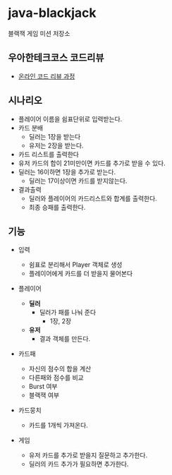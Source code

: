 # java-blackjack
블랙잭 게임 미션 저장소

## 우아한테크코스 코드리뷰
* [온라인 코드 리뷰 과정](https://github.com/woowacourse/woowacourse-docs/blob/master/maincourse/README.md)





## 시나리오

- 플레이어 이름을 쉼표단위로 입력받는다.
- 카드 분배
  - 딜러는 1장을 받는다
  - 유저는 2장을 받는다.
- 카드 리스트를 출력한다
- 유저 카드의 합이 21미만이면 카드를 추가로 받을 수 있다.
- 딜러는 16이하면 1장을 추가로 받는다.
  - 딜러는 17이상이면 카드를 받지않는다.
- 결과출력
  - 딜러와 플레이어의 카드리스트와 합계를 출력한다.
  - 최종 승패를 출력한다.



## 기능

- 입력
  - 쉼표로 분리해서 Player 객체로 생성
  - 플레이어에게 카드를 더 받을지 물어본다

- 플레이어
  - **딜러**
    - 딜러가 패를 나눠 준다
      - 1장, 2장
  - **유저**
    - 결과 객체를 만든다.
- 카드패 
  - 자신의 점수의 합을 계산
  - 다른패와 점수를 비교
  - Burst 여부
  - 블랙잭 여부
- 카드뭉치
  - 카드를 1개씩 가져온다.

- 게임
  - 유저 카드를 추가로 받을지 질문하고 추가한다.
  - 딜러의 카드 추가가 필요하면 추가한다.

